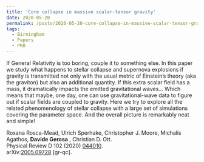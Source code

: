 ```yaml
---
title: 'Core collapse in massive scalar-tensor gravity'
date: 2020-05-20
permalink: /posts/2020-05-20-core-collapse-in-massive-scalar-tensor-gravity
tags:
  - Birmingham
  - Papers
  - PRD
---
```


If General Relativity is too boring, couple it to something else. In this paper we study what happens to stellar collapse and supernova explosions if gravity is transmitted not only with the usual metric of Einstein’s theory (aka the graviton) but also an additional quantity. If this extra scalar field has a mass, it dramatically impacts the emitted gravitational waves… Which means that maybe, one day, one can use gravitational-wave data to figure out if scalar fields are coupled to gravity. Here we try to explore all the related phenomenology of stellar collapse with a large set of simulations covering the parameter space. And the overall picture is remarkably neat and simple!

Roxana Rosca-Mead, Ulrich Sperhake, Christopher J. Moore, Michalis Agathos, **Davide Gerosa** , Christian D. Ott.  
Physical Review D 102 (2020) [044010](<https://journals.aps.org/prd/abstract/10.1103/PhysRevD.102.044010>).  
arXiv:[2005.09728](<https://arxiv.org/abs/2005.09728>) [gr-qc].

